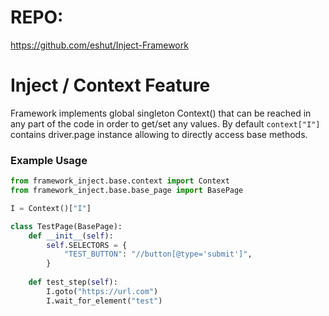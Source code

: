 # REPO:
https://github.com/eshut/Inject-Framework

# Inject / Context Feature

Framework implements global singleton Context() that can be reached in any part of the code in order to get/set any values.
By default `context["I"]` contains driver.page instance allowing to directly access base methods.

### Example Usage
```python
from framework_inject.base.context import Context
from framework_inject.base.base_page import BasePage

I = Context()["I"]

class TestPage(BasePage):
    def __init__(self):
        self.SELECTORS = {
            "TEST_BUTTON": "//button[@type='submit']",
        }
        
    def test_step(self):
        I.goto("https://url.com")
        I.wait_for_element("test")

```